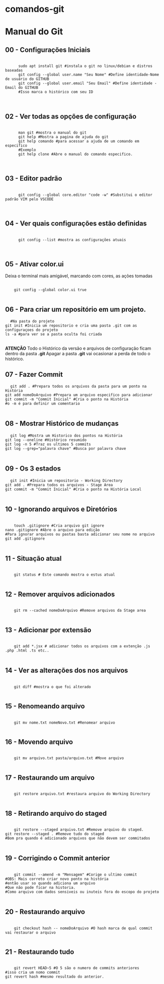 # comandos-git
<h1>Manual do Git</h1>
<h2>00 - Configurações Iniciais</h2>
<pre>
      <code>
      sudo apt install git #instala o git no linux/debian e distros baseadas
      git config --global user.name &quot;Seu Nome&quot; #Define identidade-Nome de usuário do GITHUB
      git config --global user.email &quot;Seu Email&quot; #Define identidade - Email do GITHUB
      #Isso marca o histórico com seu ID
      </code>
  </pre>
<h2>02 - Ver todas as opções de configuração</h2>
<pre>
      <code>
      man git #mostra o manual do git
      git help #Mostra a pagina de ajuda do git 
      git help comando #para acessar a ajuda de um comando em especifico
      #Exemplo
      git help clone #Abre o manual do comando especifico.
      </code>
  </pre>
<h2>03 - Editor padrão</h2>
<pre>
    <code>
      git config --global core.editor &quot;code -w&quot; #Substitui o editor padrão VIM pelo VSCODE
    </code>
  </pre>
<h2>04 - Ver quais configurações estão definidas</h2>
<pre>
    <code>
      git config --list #mostra as configurações atuais
    </code>
  </pre>
<h2>05 - Ativar color.ui </h2>
<p>
  Deixa o terminal mais amigável, marcando com cores, as ações
  tomadas
</p>
<pre>
  <code>
    git config --global color.ui true 
  </code>
</pre>
<h2>06 - Para criar um repositório em um projeto.</h2>
<pre>
  <code>#Na pasta do projeto
git init #Inicia um repositorio e cria uma pasta .git com as configuraçoes do projeto
ls -a #para ver se a pasta oculta foi criada
</code>
</pre>
<p>
  <strong>ATENÇÃO</strong>
  Todo o Histórico da versão e arquivos de configuração ficam dentro da pasta <strong>.git </strong>
  Apagar a pasta <strong>.git</strong> vai ocasionar a perda de todo o histórico.
</p>
<h2>07 - Fazer Commit</h2>
<pre>
  <code>git add . #Prepara todos os arquivos da pasta para um ponto na História
git add nomeDoArquivo #Prepara um arquivo especifico para adicionar
git commit -m &quot;Commit Inicial&quot; #Cria o ponto na História
#o -m é para definir um comentario
</code>
</pre>
<h2>08 - Mostrar Histórico de mudanças</h2>
<pre>
  <code>git log #Mostra um Historico dos pontos na História
git log --oneline #Histórico resumido
git log -n 5 #Traz os ultimos 5 commits
git log --grep=&quot;palavra chave&quot; #Busca por palavra chave
</code>
</pre>
<h2>09 - Os 3 estados </h2>
<pre>
  <code>git init #Inicia um repositorio - Working Directory
git add . #Prepara todos os arquivos - Stage Area
git commit -m &quot;Commit Inicial&quot; #Cria o ponto na História Local 
</code>
</pre>
<h2>10 - Ignorando arquivos e Diretórios</h2>
<pre>
  <code>
    touch .gitignore #Cria arquivo git ignore
nano .gitignore #Abre o arquivo para edição
#Para ignorar arquivos ou pastas basta adicionar seu nome no arquivo
git add .gitignore
</code>
</pre>
<h2>11 - Situação atual</h2>
<pre>
  <code>
    git status # Este comando mostra o estus atual 
  </code>
</pre>
<h2>12 - Remover arquivos adicionados</h2>
<pre>
  <code>
    git rm --cached nomeDoArquivo #Remove arquivos da Stage area
  </code>
</pre>
<h2>13 - Adicionar por extensão</h2>
<pre>
  <code>
    git add *.jsx # adicionar todos os arquivos com a extenção .js .php .html .ts etc..
</code>
</pre>
<h2>14 - Ver as alterações dos nos arquivos</h2>
<pre>
  <code>
    git diff #mostra o que foi alterado
  </code>
</pre>
<h2>15 - Renomeando arquivo</h2>
<pre>
  <code>
    git mv nome.txt nomeNovo.txt #Renomear arquivo
  </code>
</pre>
<h2>16 - Movendo arquivo</h2>
<pre>
  <code>
    git mv arquivo.txt pasta/arquivo.txt #Move arquivo
  </code>
</pre>
<h2>17 - Restaurando um arquivo</h2>
<pre>
  <code>
    git restore arquivo.txt #restaura arquivo do Working Directory
  </code>
</pre>
<h2>18 - Retirando arquivo do staged</h2>
<pre>
  <code>
    git restore --staged arquivo.txt #Remove arquivo do staged. 
git restore --staged . #Remove tudo do staged
#Bom pra quando é adicionado arquivos que não devem ser commitados 
</code>
</pre>
<h2>19 - Corrigindo o Commit anterior</h2>
<pre>
  <code>
    git commit --amend -m &quot;Mensagem&quot; #Corige o ultimo commit 
#OBS: Mais correto criar novo ponto na história
#então usar so quando adiciona um arquivo 
#Que não pode ficar na historia. 
#Como arquivo com dados sensiveis ou inuteis fora do escopo do projeto
</code>
</pre>
<h2>20 - Restaurando arquivo</h2>
<pre>
  <code>
    git checkout hash -- nomeDoArquivo #O hash marca de qual commit vai restaurar o arquivo
  </code>
</pre>
<h2>21 - Restaurando tudo</h2>
<pre>
  <code>
    git revert HEAD~5 #O 5 são o numero de commits anteriores
#isso cria um nomo commit
git revert hash #mesmo resultado do anterior.
</code>
</pre>